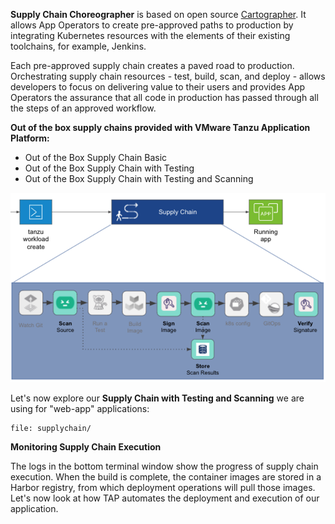 **Supply Chain Choreographer** is based on open source [Cartographer](https://cartographer.sh). It allows App Operators to create pre-approved paths to production by integrating Kubernetes resources with the elements of their existing toolchains, for example, Jenkins.

Each pre-approved supply chain creates a paved road to production. Orchestrating supply chain resources - test, build, scan, and deploy - allows developers to focus on delivering value to their users and provides App Operators the assurance that all code in production has passed through all the steps of an approved workflow.

**Out of the box supply chains provided with VMware Tanzu Application Platform:**
- Out of the Box Supply Chain Basic
- Out of the Box Supply Chain with Testing
- Out of the Box Supply Chain with Testing and Scanning

![TAP Overview Diagram](../images/supply-chain.png)

Let's now explore our **Supply Chain with Testing and Scanning** we are using for "web-app" applications:
```editor:open-file
file: supplychain/
```
**Monitoring Supply Chain Execution**

The logs in the bottom terminal window show the progress of supply chain execution. When the build is complete, the container images are stored in a Harbor registry, from which deployment operations will pull those images. Let's now look at how TAP automates the deployment and execution of our application.
